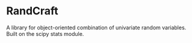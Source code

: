 # RandCraft
A library for object-oriented combination of univariate random variables. Built on the scipy stats module.